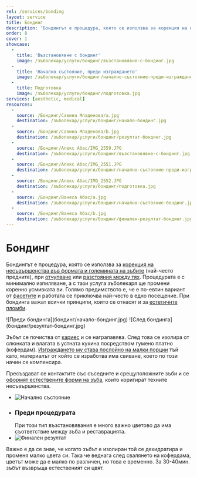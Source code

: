 ```yaml
---
rel: /services/bonding
layout: service
title: Бондинг
description: 'Бондингът е процедура, която се използва за корекция на несъвършенства във формата и големината на зъбите (най-често предните), при отчупване или разстояния между тях. Процедурата е с минимално изпиляване, а с тази услуга зъболекаря ще промени коренно усмивката ви. Голямо предимството е, че е по-евтин вариант от фасетите и работата се приключва най-често в едно посещение.'
order: 8
cover: 1
showcase:
  - 
    title: 'Възстановявне с бондинг'
    image: /зъболекар/услуги/бондинг/възстановявне-с-бондинг.jpg
  - 
    title: 'Начално състояние, преди изграждането'
    image: /зъболекар/услуги/бондинг/начално-състояние-преди-изграждането.jpg
  - 
    title: Подготовка
    image: /зъболекар/услуги/бондинг/подготовка.jpg
services: [aesthetic, medical]
resources:
  -
    source: /Бондинг/Сaвина Младенова/a.jpg
    destination: /зъболекар/услуги/бондинг/начало-бондинг.jpg
  -
    source: /Бондинг/Сaвина Младенова/b.jpg
    destination: /зъболекар/услуги/бондинг/резултат-бондинг.jpg
  -
    source: /Бондинг/Алекс Абас/IMG_2559.JPG
    destination: /зъболекар/услуги/бондинг/възстановявне-с-бондинг.jpg
  -
    source: /Бондинг/Алекс Абас/IMG_2551.JPG
    destination: /зъболекар/услуги/бондинг/начално-състояние-преди-изграждането.jpg
  -
    source: /Бондинг/Алекс Абас/IMG_2552.JPG
    destination: /зъболекар/услуги/бондинг/подготовка.jpg
  -
    source: /Бондинг/Ванеса Абас/a.jpg
    destination: /зъболекар/услуги/бондинг/начално-състояние-бондинг.jpg
  -
    source: /Бондинг/Ванеса Абас/b.jpg
    destination: /зъболекар/услуги/бондинг/финален-резултат-бондинг.jpg 
---
```

# Бондинг

Бондингът е процедура, която се използва за [корекция на несъвършенства във формата и големината на зъбите](../../зъболекар/естетична-стоматология.html "Пълна промяна на усмивката") (най-често предните), при [отчупване](../../стоматология/счупен-зъб.html "Счупен зъб") или [разстояния между тях](../../стоматология/разстояние-между-зъбите.html "Затваряне на разстояния между зъбите"). Процедурата е с минимално изпиляване, а с тази услуга зъболекаря ще промени коренно усмивката ви. Голямо предимството е, че е по-евтин вариант от [фасетите](../../зъболекар/услуги/фасети.html "Фасети") и работата се приключва най-често в едно посещение. При бондинга важат всички принципи, които се отнасят и за [естетичнте пломби](../../зъболекар/услуги/естетични-пломби.html "Естетични пломби").

<div class="before-after">
![Преди бондинга](бондинг/начало-бондинг.jpg)
![След бондинга](бондинг/резултат-бондинг.jpg)
</div>

Зъбът се почиства от [кариес](../../стоматология/малък-кариес.html "Лечение на малък кариес") и се награпавява. След това се изолира от слюнката и влагата в устната кухина посредством гумено платно (кофердам). [Изграждането му става послойно на малки порции](../../зъболекар/услуги/естетични-пломби.html "Изграждане на зъб") тъй като, материалът от който се изработва има свиване, което по този начин се компенсира.

Пресъздават се контактите със съседните и срещуположните зъби и се [оформят естествените форми на зъба](../../зъболекар/услуги/естетични-пломби.html "Естетични пломби"), които коригират техните несъвършенства.

- ![Начално състояние](бондинг/начално-състояние-бондинг.jpg)
- ### Преди процедурата
  При този тип възстановявания е много важно цветово да има съответствие между зъба и реставрацията.
- ![Финален резултат](бондинг/финален-резултат-бондинг.jpg)

Важно е да се знае, че когато зъбът е изолиран той се дехидратира и променя малко цвета си. Така че веднага след свалянето на кофердама, цветът може да е малко по различен, но това е временно. За 30-40мин. зъбът възвръща естественият си цвят.
